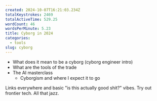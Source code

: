 ```yaml
---
created: 2024-10-07T16:21:03.234Z
totalKeystrokes: 2469
totalActiveTime: 529.25
wordCount: 46
wordsPerMinute: 5.23
title: Cyborg in 2024
categories:
  - tools
slug: cyborg
---
```

- What does it mean to be a cyborg (cyborg engineer intro)
- What are the tools of the trade
- The AI masterclass
	- Cyborgism and where I expect it to go 

Links everywhere and basic "is this actually good shit?" vibes. Try out frontier tech. All that jazz.